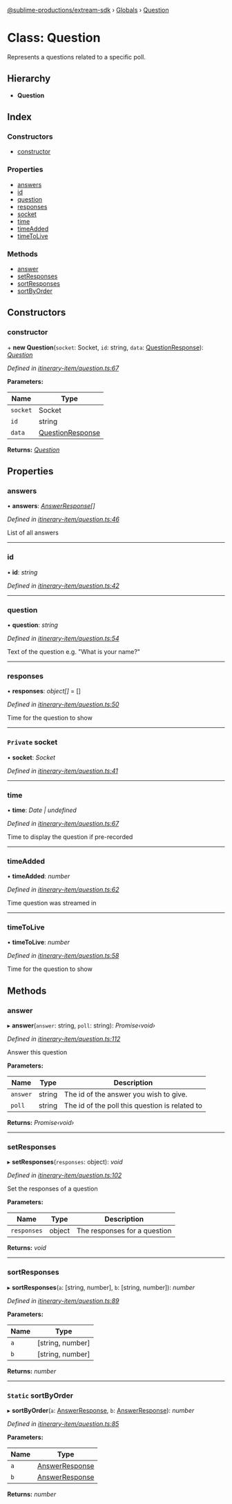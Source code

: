 [@sublime-productions/extream-sdk](../README.md) › [Globals](../globals.md) › [Question](question.md)

# Class: Question

Represents a questions related to a specific poll.

## Hierarchy

* **Question**

## Index

### Constructors

* [constructor](question.md#constructor)

### Properties

* [answers](question.md#answers)
* [id](question.md#id)
* [question](question.md#question)
* [responses](question.md#responses)
* [socket](question.md#private-socket)
* [time](question.md#time)
* [timeAdded](question.md#timeadded)
* [timeToLive](question.md#timetolive)

### Methods

* [answer](question.md#answer)
* [setResponses](question.md#setresponses)
* [sortResponses](question.md#sortresponses)
* [sortByOrder](question.md#static-sortbyorder)

## Constructors

###  constructor

\+ **new Question**(`socket`: Socket, `id`: string, `data`: [QuestionResponse](../interfaces/questionresponse.md)): *[Question](question.md)*

*Defined in [itinerary-item/question.ts:67](https://github.com/Extream-SaaS/ex-sdk/blob/600cbb0/src/itinerary-item/question.ts#L67)*

**Parameters:**

Name | Type |
------ | ------ |
`socket` | Socket |
`id` | string |
`data` | [QuestionResponse](../interfaces/questionresponse.md) |

**Returns:** *[Question](question.md)*

## Properties

###  answers

• **answers**: *[AnswerResponse](../interfaces/answerresponse.md)[]*

*Defined in [itinerary-item/question.ts:46](https://github.com/Extream-SaaS/ex-sdk/blob/600cbb0/src/itinerary-item/question.ts#L46)*

List of all answers

___

###  id

• **id**: *string*

*Defined in [itinerary-item/question.ts:42](https://github.com/Extream-SaaS/ex-sdk/blob/600cbb0/src/itinerary-item/question.ts#L42)*

___

###  question

• **question**: *string*

*Defined in [itinerary-item/question.ts:54](https://github.com/Extream-SaaS/ex-sdk/blob/600cbb0/src/itinerary-item/question.ts#L54)*

Text of the question e.g. "What is your name?"

___

###  responses

• **responses**: *object[]* = []

*Defined in [itinerary-item/question.ts:50](https://github.com/Extream-SaaS/ex-sdk/blob/600cbb0/src/itinerary-item/question.ts#L50)*

Time for the question to show

___

### `Private` socket

• **socket**: *Socket*

*Defined in [itinerary-item/question.ts:41](https://github.com/Extream-SaaS/ex-sdk/blob/600cbb0/src/itinerary-item/question.ts#L41)*

___

###  time

• **time**: *Date | undefined*

*Defined in [itinerary-item/question.ts:67](https://github.com/Extream-SaaS/ex-sdk/blob/600cbb0/src/itinerary-item/question.ts#L67)*

Time to display the question if pre-recorded

___

###  timeAdded

• **timeAdded**: *number*

*Defined in [itinerary-item/question.ts:62](https://github.com/Extream-SaaS/ex-sdk/blob/600cbb0/src/itinerary-item/question.ts#L62)*

Time question was streamed in

___

###  timeToLive

• **timeToLive**: *number*

*Defined in [itinerary-item/question.ts:58](https://github.com/Extream-SaaS/ex-sdk/blob/600cbb0/src/itinerary-item/question.ts#L58)*

Time for the question to show

## Methods

###  answer

▸ **answer**(`answer`: string, `poll`: string): *Promise‹void›*

*Defined in [itinerary-item/question.ts:112](https://github.com/Extream-SaaS/ex-sdk/blob/600cbb0/src/itinerary-item/question.ts#L112)*

Answer this question

**Parameters:**

Name | Type | Description |
------ | ------ | ------ |
`answer` | string | The id of the answer you wish to give. |
`poll` | string | The id of the poll this question is related to  |

**Returns:** *Promise‹void›*

___

###  setResponses

▸ **setResponses**(`responses`: object): *void*

*Defined in [itinerary-item/question.ts:102](https://github.com/Extream-SaaS/ex-sdk/blob/600cbb0/src/itinerary-item/question.ts#L102)*

Set the responses of a question

**Parameters:**

Name | Type | Description |
------ | ------ | ------ |
`responses` | object | The responses for a question  |

**Returns:** *void*

___

###  sortResponses

▸ **sortResponses**(`a`: [string, number], `b`: [string, number]): *number*

*Defined in [itinerary-item/question.ts:89](https://github.com/Extream-SaaS/ex-sdk/blob/600cbb0/src/itinerary-item/question.ts#L89)*

**Parameters:**

Name | Type |
------ | ------ |
`a` | [string, number] |
`b` | [string, number] |

**Returns:** *number*

___

### `Static` sortByOrder

▸ **sortByOrder**(`a`: [AnswerResponse](../interfaces/answerresponse.md), `b`: [AnswerResponse](../interfaces/answerresponse.md)): *number*

*Defined in [itinerary-item/question.ts:85](https://github.com/Extream-SaaS/ex-sdk/blob/600cbb0/src/itinerary-item/question.ts#L85)*

**Parameters:**

Name | Type |
------ | ------ |
`a` | [AnswerResponse](../interfaces/answerresponse.md) |
`b` | [AnswerResponse](../interfaces/answerresponse.md) |

**Returns:** *number*
